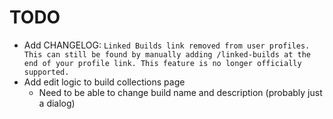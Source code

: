 # TODO

- Add CHANGELOG: `Linked Builds link removed from user profiles. This can still be found by manually adding /linked-builds at the end of your profile link. This feature is no longer officially supported.`
- Add edit logic to build collections page
  - Need to be able to change build name and description (probably just a dialog)

